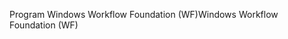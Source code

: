 <span data-ttu-id="10da0-101">Program Windows Workflow Foundation (WF)</span><span class="sxs-lookup"><span data-stu-id="10da0-101">Windows Workflow Foundation (WF)</span></span>